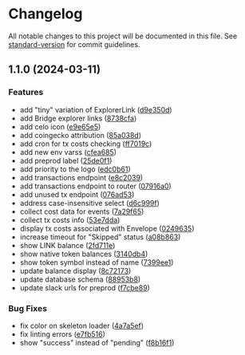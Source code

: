 # Changelog

All notable changes to this project will be documented in this file. See [standard-version](https://github.com/conventional-changelog/standard-version) for commit guidelines.

## 1.1.0 (2024-03-11)


### Features

* add "tiny" variation of ExplorerLink ([d9e350d](https://github.com/bgd-labs/adi-dashboard/commit/d9e350df2e9b7b28a3a76f8942aeb10389c016f9))
* add Bridge explorer links ([8738cfa](https://github.com/bgd-labs/adi-dashboard/commit/8738cfa86e6ffe4bab3dda9c6b8f8135867d1dc5))
* add celo icon ([e9e65e5](https://github.com/bgd-labs/adi-dashboard/commit/e9e65e59427b50a717af4ce627c5d2f22ff4c345))
* add coingecko attribution ([85a038d](https://github.com/bgd-labs/adi-dashboard/commit/85a038d6c377b12df72cfe7bb81ff307cede2397))
* add cron for tx costs checking ([ff7019c](https://github.com/bgd-labs/adi-dashboard/commit/ff7019c11886a00448b13ca2f4d84f9d22cdf744))
* add new env varss ([cfea685](https://github.com/bgd-labs/adi-dashboard/commit/cfea6858e67834387f8144e8a17b25ea19b5d6d7))
* add preprod label ([25de0f1](https://github.com/bgd-labs/adi-dashboard/commit/25de0f11d119e96ba708184adbe5fef78e55f157))
* add priority to the logo ([edc0b61](https://github.com/bgd-labs/adi-dashboard/commit/edc0b61632a2c2be3ca1f4998b30ef4b19fc0810))
* add transactions endpoint ([e8c2039](https://github.com/bgd-labs/adi-dashboard/commit/e8c203929e2a5e6c6198ae3e129d57b7853424e3))
* add transactions endpoint to router ([07916a0](https://github.com/bgd-labs/adi-dashboard/commit/07916a0959eef1c2181f889c09b2b00403aab083))
* add unused tx endpoint ([076ad53](https://github.com/bgd-labs/adi-dashboard/commit/076ad53ccd9ee457ebb7435d681bcbd7a6de4408))
* address case-insensitive select ([d6c999f](https://github.com/bgd-labs/adi-dashboard/commit/d6c999f83f76b16080429c3f02f43de99b707602))
* collect cost data for events ([7a29f65](https://github.com/bgd-labs/adi-dashboard/commit/7a29f6579974e02fb9c6d869885ed09372c399c4))
* collect tx costs info ([53e7dda](https://github.com/bgd-labs/adi-dashboard/commit/53e7ddaef8c8480694b3995d135f68a1a7776083))
* display tx costs associated with Envelope ([0249635](https://github.com/bgd-labs/adi-dashboard/commit/0249635046f5a00fa09fc4492c3f02eb410c3872))
* increase timeout for "Skipped" status ([a08b863](https://github.com/bgd-labs/adi-dashboard/commit/a08b863423d16346aeca62f3950fe15dcaed2e58))
* show LINK balance ([2fd711e](https://github.com/bgd-labs/adi-dashboard/commit/2fd711e35b08053f246e4c81516c53435d556d1d))
* show native token balances ([3140db4](https://github.com/bgd-labs/adi-dashboard/commit/3140db42606e34c04589da4540d55dd6fea7f84c))
* show token symbol instead of name ([7399ee1](https://github.com/bgd-labs/adi-dashboard/commit/7399ee1a41d2ce6b68be8188e4c0678e8d75feb3))
* update balance display ([8c72173](https://github.com/bgd-labs/adi-dashboard/commit/8c721733ffd0019b23c6ebd681b35913893cfaa7))
* update database schema ([88953b8](https://github.com/bgd-labs/adi-dashboard/commit/88953b8fb2d785cdba18b63c43e1e8cf1a677f18))
* update slack urls for preprod ([f7cbe89](https://github.com/bgd-labs/adi-dashboard/commit/f7cbe892f8a07a141c802edac8e5dd0f1bd946c0))


### Bug Fixes

* fix color on skeleton loader ([4a7a5ef](https://github.com/bgd-labs/adi-dashboard/commit/4a7a5ef159bea303ecf2586e57a19b14c0053e77))
* fix linting errors ([e7fb516](https://github.com/bgd-labs/adi-dashboard/commit/e7fb516858c367b50280793527e26400c4d3ec56))
* show "success" instead of "pending" ([f8b16f1](https://github.com/bgd-labs/adi-dashboard/commit/f8b16f12c09ee5cf225b1a82d51065d92b6bdfbd))
